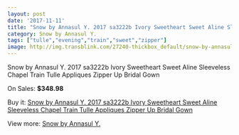 ```yaml
---
layout: post
date: '2017-11-11'
title: "Snow by Annasul Y. 2017 sa3222b Ivory Sweetheart Sweet Aline Sleeveless Chapel Train Tulle Appliques Zipper Up Bridal Gown"
category: Snow by Annasul Y.
tags: ["tulle","evening","train","sweet","zipper"]
image: http://img.transblink.com/27240-thickbox_default/snow-by-annasul-y-2017-sa3222b-ivory-sweetheart-sweet-aline-sleeveless-chapel-train-tulle-appliques-zipper-up-bridal-gown.jpg
---
```

Snow by Annasul Y. 2017 sa3222b Ivory Sweetheart Sweet Aline Sleeveless Chapel Train Tulle Appliques Zipper Up Bridal Gown

On Sales: **$348.98**
<a href="https://www.transblink.com/en/snow-by-annasul-y-/8596-snow-by-annasul-y-2017-sa3222b-ivory-sweetheart-sweet-aline-sleeveless-chapel-train-tulle-appliques-zipper-up-bridal-gown.html"><amp-img layout="responsive" width="600" height="600" src="//img.transblink.com/27240-thickbox_default/snow-by-annasul-y-2017-sa3222b-ivory-sweetheart-sweet-aline-sleeveless-chapel-train-tulle-appliques-zipper-up-bridal-gown.jpg" alt="Snow by Annasul Y. 2017 sa3222b Ivory Sweetheart Sweet Aline Sleeveless Chapel Train Tulle Appliques Zipper Up Bridal Gown 0" /></a>
<a href="https://www.transblink.com/en/snow-by-annasul-y-/8596-snow-by-annasul-y-2017-sa3222b-ivory-sweetheart-sweet-aline-sleeveless-chapel-train-tulle-appliques-zipper-up-bridal-gown.html"><amp-img layout="responsive" width="600" height="600" src="//img.transblink.com/27242-thickbox_default/snow-by-annasul-y-2017-sa3222b-ivory-sweetheart-sweet-aline-sleeveless-chapel-train-tulle-appliques-zipper-up-bridal-gown.jpg" alt="Snow by Annasul Y. 2017 sa3222b Ivory Sweetheart Sweet Aline Sleeveless Chapel Train Tulle Appliques Zipper Up Bridal Gown 1" /></a>
<a href="https://www.transblink.com/en/snow-by-annasul-y-/8596-snow-by-annasul-y-2017-sa3222b-ivory-sweetheart-sweet-aline-sleeveless-chapel-train-tulle-appliques-zipper-up-bridal-gown.html"><amp-img layout="responsive" width="600" height="600" src="//img.transblink.com/27241-thickbox_default/snow-by-annasul-y-2017-sa3222b-ivory-sweetheart-sweet-aline-sleeveless-chapel-train-tulle-appliques-zipper-up-bridal-gown.jpg" alt="Snow by Annasul Y. 2017 sa3222b Ivory Sweetheart Sweet Aline Sleeveless Chapel Train Tulle Appliques Zipper Up Bridal Gown 2" /></a>

Buy it: [Snow by Annasul Y. 2017 sa3222b Ivory Sweetheart Sweet Aline Sleeveless Chapel Train Tulle Appliques Zipper Up Bridal Gown](https://www.transblink.com/en/snow-by-annasul-y-/8596-snow-by-annasul-y-2017-sa3222b-ivory-sweetheart-sweet-aline-sleeveless-chapel-train-tulle-appliques-zipper-up-bridal-gown.html "Snow by Annasul Y. 2017 sa3222b Ivory Sweetheart Sweet Aline Sleeveless Chapel Train Tulle Appliques Zipper Up Bridal Gown")

View more: [Snow by Annasul Y.](https://www.transblink.com/en/76-snow-by-annasul-y- "Snow by Annasul Y.")